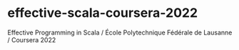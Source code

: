 # effective-scala-coursera-2022
Effective Programming in Scala / École Polytechnique Fédérale de Lausanne / Coursera 2022
